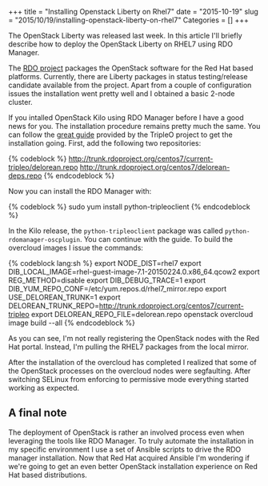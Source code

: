 +++
title = "Installing Openstack Liberty on Rhel7"
date = "2015-10-19"
slug = "2015/10/19/installing-openstack-liberty-on-rhel7"
Categories = []
+++

The OpenStack Liberty was released last week. In this article I'll briefly describe how to deploy the OpenStack Liberty on RHEL7 using RDO Manager.

<!-- more -->

The [RDO project](https://www.rdoproject.org/ "RDO project") packages the OpenStack software for the Red Hat based platforms. Currently, there are Liberty packages in status testing/release candidate available from the project. Apart from a couple of configuration issues the installation went pretty well and I obtained a basic 2-node cluster.

If you intalled OpenStack Kilo using RDO Manager before I have a good news for you. The installation procedure remains pretty much the same. You can follow the [great guide](http://docs.openstack.org/developer/tripleo-docs/ "TripleO Doc") provided by the TripleO project to get the installation going. First, add the following two repositories:

{% codeblock %}
http://trunk.rdoproject.org/centos7/current-tripleo/delorean.repo
http://trunk.rdoproject.org/centos7/delorean-deps.repo
{% endcodeblock %}

Now you can install the RDO Manager with:

{% codeblock %}
sudo yum install python-tripleoclient
{% endcodeblock %}

In the Kilo release, the `python-tripleoclient` package was called `python-rdomanager-oscplugin`. You can continue with the guide. To build the overcloud images I issue the commands:

{% codeblock lang:sh %}
export NODE_DIST=rhel7
export DIB_LOCAL_IMAGE=rhel-guest-image-7.1-20150224.0.x86_64.qcow2
export REG_METHOD=disable
export DIB_DEBUG_TRACE=1
export DIB_YUM_REPO_CONF=/etc/yum.repos.d/rhel7_mirror.repo
export USE_DELOREAN_TRUNK=1
export DELOREAN_TRUNK_REPO=http://trunk.rdoproject.org/centos7/current-tripleo
export DELOREAN_REPO_FILE=delorean.repo
openstack overcloud image build --all
{% endcodeblock %}

As you can see, I'm not really registering the OpenStack nodes with the Red Hat portal. Instead, I'm pulling the RHEL7 packages from the local mirror.

After the installation of the overcloud has completed I realized that some of the OpenStack processes on the overcloud nodes were segfaulting. After switching SELinux from enforcing to permissive mode everything started working as expected.

## A final note

The deployment of OpenStack is rather an involved process even when leveraging the tools like RDO Manager. To truly automate the installation in my specific environment I use a set of Ansible scripts to drive the RDO manager installation. Now that Red Hat acquired Ansible I'm wondering if we're going to get an even better OpenStack installation experience on Red Hat based distributions.
